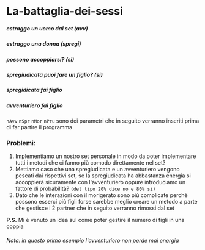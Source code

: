 # La-battaglia-dei-sessi
#####   estraggo un uomo dal set (avv)
#####   estraggo una donna (spregi)
#####   possono accoppiarsi? (si)
#####   spregiudicata puoi fare un figlio? (si)
#####   spregidicata fai figlio
#####   avventuriero fai figlio

`nAvv` `nSpr` `nMor` `nPru` sono dei parametri che in seguito verranno inseriti
prima di far partire il programma

### Problemi:
1. Implementiamo un nostro set personale in modo da poter
   implementare tutti i metodi che ci fanno più comodo direttamente
   nel set?
2. Mettiamo caso che una spregiudicata e un avventuriero vengono
   pescati dai rispettivi set, se la spregiudicata ha abbastanza energia
   si accoppierà sicuramente con l'avventuriero oppure introduciamo
   un fattore di probabilità? `(del tipo 20% dice no e 80% si)`
3. Dato che le interazioni con il morigerato sono più complicate
   perchè possono esserci più figli forse sarebbe meglio creare
   un metodo a parte che gestisce i 2 partner che in seguito verranno
   rimossi dal set
   
**P.S.** Mi è venuto un idea sul come poter gestire il numero di figli
         in una coppia
###### Nota: in questo primo esempio l'avventuriero non perde mai energia

